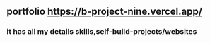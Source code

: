 ## portfolio https://b-project-nine.vercel.app/

### it has all my details skills,self-build-projects/websites
